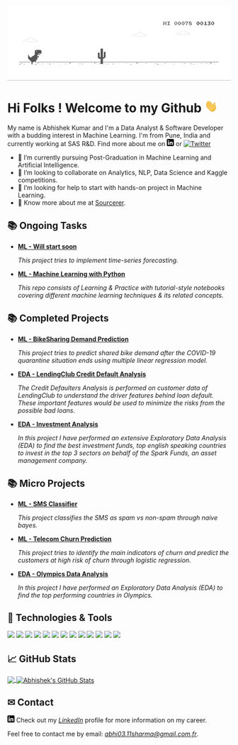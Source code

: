 
![Chrome Dino](https://github.com/AbhishekKumar-0311/AbhishekKumar-0311/blob/master/assets/chrome_dino.gif)

<!-- [![Header](https://github.com/AbhishekKumar-0311/AbhishekKumar-0311/blob/master/assets/Hello.png "Header")](https://bit.ly/AKS-Portfolio) -->

# Hi Folks ! Welcome to my Github <img src="https://github.com/AbhishekKumar-0311/AbhishekKumar-0311/blob/master/assets/wave.gif" width="30px">

My name is Abhishek Kumar and I'm a Data Analyst & Software Developer with a budding interest in Machine Learning. I'm from Pune, India and currently working at SAS R&D.
Find more about me on [![LinkedIn][3.2]][3] or [![Twitter][1.2]][1]

<!-- ### Hi there 👋 -->
<!--
**AbhishekKumar-0311/AbhishekKumar-0311** is a ✨ _special_ ✨ repository because its `README.md` (this file) appears on your GitHub profile.

Here are some ideas to get you started:

- 🔭 I’m currently working on ...
- 🌱 I’m currently learning ...
- 👯 I’m looking to collaborate on ...
- 🤔 I’m looking for help with ...
- 💬 Ask me about ...
- 📫 How to reach me: https://bit.ly/AKSLinkedIn
- 😄 Pronouns: ...
- ⚡ Fun fact: ...
-->

- 🌱 I’m currently pursuing Post-Graduation in Machine Learning and Artificial Intelligence.
- 👯 I’m looking to collaborate on Analytics, NLP, Data Science and Kaggle competitions.
- 🤔 I’m looking for help to start with hands-on project in Machine Learning.
- 👨 Know more about me at [Sourcerer](https://sourcerer.io/abhishekkumar-0311). 

## &#128218; Ongoing Tasks

- **[ML - Will start soon](https://github.com/)**

    *This project tries to implement time-series forecasting.*

- **[ML - Machine Learning with Python](https://github.com/AbhishekKumar-0311/Machine-Learning-with-Python)**

    *This repo consists of Learning & Practice with tutorial-style notebooks covering different machine learning techniques & its related concepts.*

## &#128218; Completed Projects

- **[ML - BikeSharing Demand Prediction](https://github.com/AbhishekKumar-0311/ML-BikeSharing-Demand-Prediction)**

    *This project tries to predict shared bike demand after the COVID-19 quarantine situation ends using multiple linear regression model.*
    
- **[EDA - LendingClub Credit Default Analysis](https://github.com/AbhishekKumar-0311/EDA-LendingClub-Credit-Default-Analysis)**

    *The Credit Defaulters Analysis is performed on customer data of LendingClub to understand the driver features behind loan default. These important features would be used to minimize the risks from the possible bad loans.*
    
- **[EDA - Investment Analysis](https://github.com/AbhishekKumar-0311/EDA-Investment-Analysis)**
    
    *In this project I have performed an extensive Exploratory Data Analysis (EDA) to find the best investment funds, top english speaking countries to invest in the top 3 sectors on behalf of the Spark Funds, an asset management company.*
 
 
 ## &#128218; Micro Projects
 
 - **[ML - SMS Classifier](https://github.com/AbhishekKumar-0311/ML-SMS-Classifier)**

    *This project classifies the SMS as spam vs non-spam through naive bayes.*
 
 - **[ML - Telecom Churn Prediction](https://github.com/AbhishekKumar-0311/ML-Telecom-Churn-Prediction)**

    *This project tries to identify the main indicators of churn and predict the customers at high risk of churn through logistic regression.*

 - **[EDA - Olympics Data Analysis](https://github.com/AbhishekKumar-0311/EDA-Olympics-Data-Analysis)**

    *In this project I have performed an Exploratory Data Analysis (EDA) to find the top performing countries in Olympics.*

 
 ## 🔧 Technologies & Tools

![](https://img.shields.io/badge/Code-Python-informational?style=flat&logo=python&logoColor=white&color=3fa6d5)
![](https://img.shields.io/badge/Code-NumPy-informational?style=flat&logo=numpy&logoColor=white&color=3fa6d5)
![](https://img.shields.io/badge/Code-Pandas-informational?style=flat&logo=pandas&logoColor=white&color=3fa6d5)
![](https://img.shields.io/badge/Code-Scikit--learn-informational?style=flat&logo=Scikit--learn&logoColor=white&color=3fa6d5)
![](https://img.shields.io/badge/Viz-Matplotlib-informational?style=flat&logo=matplotlib&logoColor=white&color=3fa6d5)
![](https://img.shields.io/badge/Viz-Seaborn-informational?style=flat&logo=seaborn&logoColor=white&color=3fa6d5)
![](https://img.shields.io/badge/Viz-Plotly-informational?style=flat&logo=plotly&logoColor=white&color=3fa6d5)
![](https://img.shields.io/badge/Code-SQL-informational?style=flat&logo=mysql&logoColor=white&color=3fa6d5)
![](https://img.shields.io/badge/IDE-JupyterNb-informational?style=flat&logo=jupyter&logoColor=white&color=3fa6d5)
![](https://img.shields.io/badge/Code-SAS-informational?style=flat&logo=sas&logoColor=white&color=3fa6d5)
![](https://img.shields.io/badge/Version_control-Git-informational?style=flat&logo=git&logoColor=white&color=3fa6d5)
![](https://img.shields.io/badge/Tools-Excel-informational?style=flat&logo=microsoft-excel&logoColor=white&color=3fa6d5)
![](https://img.shields.io/badge/Tools-Powerpoint-informational?style=flat&logo=microsoft-powerpoint&logoColor=white&color=3fa6d5)

## &#x1f4c8; GitHub Stats

<!-- [![Top Langs](https://github-readme-stats.vercel.app/api/top-langs/?username=AbhishekKumar-0311&layout=compact)](https://github.com/anuraghazra/github-readme-stats) -->

<a href="https://github.com/AbhishekKumar-0311/AbhishekKumar-0311">
  <img align="center" src="https://github-readme-stats.vercel.app/api/top-langs/?username=AbhishekKumar-0311&hide=java,html&title_color=ffffff&text_color=c9cacc&icon_color=2bbc8a&bg_color=1d1f21" />
</a>

<a href="https://github.com/AbhishekKumar-0311/AbhishekKumar-0311">
  <img align="center" src="https://github-readme-stats.vercel.app/api?username=AbhishekKumar-0311&show_icons=true&line_height=33&count_private=true&title_color=ffffff&text_color=c9cacc&icon_color=3fa6d5&bg_color=1d1f21" alt="Abhishek's GitHub Stats" />
</a>
<!--
<a href="https://github.com/AbhishekKumar-0311/EDA-Investment-Analysis">
  <img align="center" src="https://github-readme-stats.vercel.app/api/pin/?username=AbhishekKumar-0311&repo=EDA-Investment-Analysis&title_color=ffffff&text_color=c9cacc&icon_color=2bbc8a&bg_color=1d1f21" />
</a>

<a href="https://github.com/AbhishekKumar-0311/EDA_World-Development-Indicators">
  <img align="center" src="https://github-readme-stats.vercel.app/api/pin/?username=AbhishekKumar-0311&repo=EDA_World-Development-Indicators&title_color=ffffff&text_color=c9cacc&icon_color=2bbc8a&bg_color=1d1f21" />
</a> 
-->

## &#9993; Contact

[![LinkedIn][3.2]][3] Check out my [*LinkedIn*](https://bit.ly/AKSLinkedIn) profile for more information on my career.

Feel free to contact me by email: *abhi03.11sharma@gmail.com.fr*.




<!-- links to social media icons -->

<!-- icons with padding -->

[1.1]: http://i.imgur.com/tXSoThF.png (twitter icon with padding)
[2.1]: http://i.imgur.com/0o48UoR.png (github icon with padding)

<!-- icons without padding -->

[1.2]: http://i.imgur.com/wWzX9uB.png (twitter icon without padding)
[2.2]: http://i.imgur.com/9I6NRUm.png (github icon without padding)
[3.2]: https://github.com/AbhishekKumar-0311/AbhishekKumar-0311/blob/master/assets/linkedin-3-16.png (LinkedIn icon without padding)


<!-- links to your social media accounts -->

[1]: https://bit.ly/AKSTwitter
[2]: https://bit.ly/AKGithub
[3]: https://bit.ly/AKSLinkedIn


<!-- Resources -->
<!-- Icons: https://simpleicons.org/ -->
<!-- GitHub Stats: https://github.com/anuraghazra/github-readme-stats -->
<!-- Emojis: https://emojipedia.org/emoji/ -->
<!-- HTML Emojis: https://www.fileformat.info/index.htm -->
<!-- Shields: https://shields.io/ -->
<!-- Awesome GitHub Profile README: https://github.com/abhisheknaiidu/awesome-github-profile-readme -->

<!-- <br>
<!-- ![Anurag's github stats](https://github-readme-stats.vercel.app/api?username=AbhishekKumar-0311&hide=contribs,prs&show_icons=true&theme=radical)
<!-- [![ReadMe Card](https://github-readme-stats.vercel.app/api/pin/?username=AbhishekKumar-0311&repo=github-readme-stats)](https://github.com/anuraghazra/github-readme-stats)
<!-- ![Anurag's github stats](https://github-readme-stats.vercel.app/api?username=AbhishekKumar-0311&hide=contribs,prs) -->


